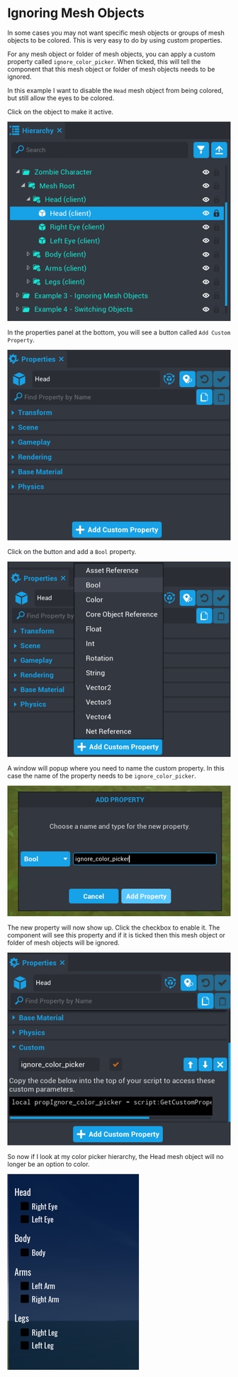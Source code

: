 # Ignoring Mesh Objects

In some cases you may not want specific mesh objects or groups of mesh objects to be colored.  This is very easy to do by using custom properties.

For any mesh object or folder of mesh objects, you can apply a custom property called `ignore_color_picker`.  When ticked, this will tell the component that this mesh object or folder of mesh objects needs to be ignored.

In this example I want to disable the `Head` mesh object from being colored, but still allow the eyes to be colored.

Click on the object to make it active.

![](images/ignore_object_1.png)

In the properties panel at the bottom, you will see a button called `Add Custom Property`.

![](images/ignore_object_2.png)

Click on the button and add a `Bool` property.

![](images/ignore_object_3.png)

A window will popup where you need to name the custom property.  In this case the name of the property needs to be `ignore_color_picker`.

![](images/ignore_object_4.png)

The new property will now show up.  Click the checkbox to enable it.  The component will see this property and if it is ticked then this mesh object or folder of mesh objects will be ignored.

![](images/ignore_object_5.png)

So now if I look at my color picker hierarchy, the Head mesh object will no longer be an option to color.

![](images/ignore_object_6.png)